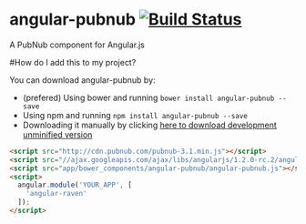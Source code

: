 # angular-pubnub [![Build Status](https://travis-ci.org/gdi2290/angular-pubnub.png?branch=master)](https://travis-ci.org/gdi2290/angular-pubnub)

A PubNub component for Angular.js

#How do I add this to my project?

You can download angular-pubnub by:

* (prefered) Using bower and running `bower install angular-pubnub --save`
* Using npm and running `npm install angular-pubnub --save`
* Downloading it manually by clicking [here to download development unminified version](https://raw.github.com/gdi2290/angular-pubnub/master/angular-raven.js)


````html
<script src="http://cdn.pubnub.com/pubnub-3.1.min.js"></script>
<script src="//ajax.googleapis.com/ajax/libs/angularjs/1.2.0-rc.2/angular.min.js"></script>
<script src="app/bower_components/angular-pubnub/angular-pubnub.js"></script>
<script>
  angular.module('YOUR_APP', [
    'angular-raven'
  ]);
</script>

````
